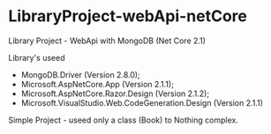 # LibraryProject-webApi-netCore
Library Project - WebApi with MongoDB (Net Core 2.1)

Library's useed 
- MongoDB.Driver (Version 2.8.0);
- Microsoft.AspNetCore.App (Version 2.1.1);
- Microsoft.AspNetCore.Razor.Design (Version 2.1.2);
- Microsoft.VisualStudio.Web.CodeGeneration.Design (Version 2.1.1)

Simple Project - useed only a class (Book) to Nothing complex.
